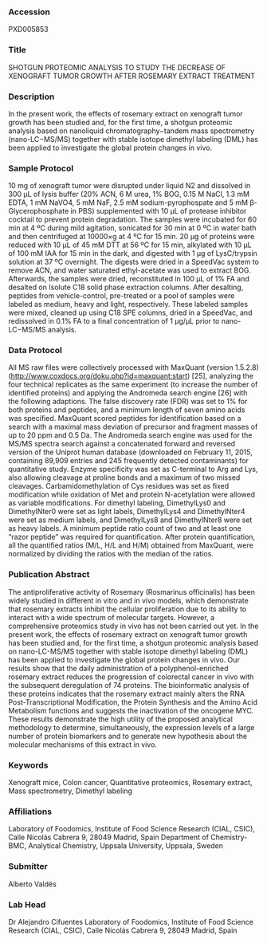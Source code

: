 ### Accession
PXD005853

### Title
SHOTGUN PROTEOMIC ANALYSIS TO STUDY THE DECREASE OF XENOGRAFT TUMOR GROWTH AFTER ROSEMARY EXTRACT TREATMENT

### Description
In the present work, the effects of rosemary extract on xenograft tumor growth has been studied and, for the first time, a shotgun proteomic analysis based on nanoliquid chromatography−tandem mass spectrometry (nano-LC−MS/MS) together with stable isotope dimethyl labeling (DML) has been applied to investigate the global protein changes in vivo.

### Sample Protocol
10 mg of xenograft tumor were disrupted under liquid N2 and dissolved in 300 µL of lysis buffer (20% ACN, 6 M urea, 1% BOG, 0.15 M NaCl, 1.3 mM EDTA, 1 mM NaVO4, 5 mM NaF, 2.5 mM sodium-pyrophospate and 5 mM β-Glycerophosphate in PBS) supplemented with 10 µL of protease inhibitor cocktail to prevent protein degradation. The samples were incubated for 60 min at 4 ºC during mild agitation, sonicated for 30 min at 0 ºC in water bath and then centrifuged at 10000×g at 4 ºC for 15 min. 20 µg of proteins were reduced with 10 µL of 45 mM DTT at 56 ºC for 15 min, alkylated with 10 µL of 100 mM IAA for 15 min in the dark, and digested with 1 µg of LysC/trypsin solution at 37 ºC overnight. The digests were dried in a SpeedVac system to remove ACN, and water saturated ethyl-acetate was used to extract BOG. Afterwards, the samples were dried, reconstituted in 100 µL of 1% FA and desalted on Isolute C18 solid phase extraction columns. After desalting, peptides from vehicle-control, pre-treated or a pool of samples were labeled as medium, heavy and light, respectively. These labeled samples were mixed, cleaned up using C18 SPE columns, dried in a SpeedVac, and redissolved in 0.1% FA to a final concentration of 1 μg/μL prior to nano-LC−MS/MS analysis.

### Data Protocol
All MS raw files were collectively processed with MaxQuant (version 1.5.2.8) (http://www.coxdocs.org/doku.php?id=maxquant:start) [25], analyzing the four technical replicates as the same experiment (to increase the number of identified proteins) and applying the Andromeda search engine [26] with the following adaptions. The false discovery rate (FDR) was set to 1% for both proteins and peptides, and a minimum length of seven amino acids was specified. MaxQuant scored peptides for identification based on a search with a maximal mass deviation of precursor and fragment masses of up to 20 ppm and 0.5 Da. The Andromeda search engine was used for the MS/MS spectra search against a concatenated forward and reversed version of the Uniprot human database (downloaded on February 11, 2015, containing 89,909 entries and 245 frequently detected contaminants) for quantitative study. Enzyme specificity was set as C-terminal to Arg and Lys, also allowing cleavage at proline bonds and a maximum of two missed cleavages. Carbamidomethylation of Cys residues was set as fixed modification while oxidation of Met and protein N-acetylation were allowed as variable modifications. For dimethyl labeling, DimethylLys0 and DimethylNter0 were set as light labels, DimethylLys4 and DimethylNter4 were set as medium labels, and DimethylLys8 and DimethylNter8 were set as heavy labels. A minimum peptide ratio count of two and at least one “razor peptide” was required for quantification. After protein quantification, all the quantified ratios (M/L, H/L and H/M) obtained from MaxQuant, were normalized by dividing the ratios with the median of the ratios.

### Publication Abstract
The antiproliferative activity of Rosemary (Rosmarinus officinalis) has been widely studied in different in vitro and in vivo models, which demonstrate that rosemary extracts inhibit the cellular proliferation due to its ability to interact with a wide spectrum of molecular targets. However, a comprehensive proteomics study in vivo has not been carried out yet. In the present work, the effects of rosemary extract on xenograft tumor growth has been studied and, for the first time, a shotgun proteomic analysis based on nano-LC-MS/MS together with stable isotope dimethyl labeling (DML) has been applied to investigate the global protein changes in vivo. Our results show that the daily administration of a polyphenol-enriched rosemary extract reduces the progression of colorectal cancer in vivo with the subsequent deregulation of 74 proteins. The bioinformatic analysis of these proteins indicates that the rosemary extract mainly alters the RNA Post-Transcriptional Modification, the Protein Synthesis and the Amino Acid Metabolism functions and suggests the inactivation of the oncogene MYC. These results demonstrate the high utility of the proposed analytical methodology to determine, simultaneously, the expression levels of a large number of protein biomarkers and to generate new hypothesis about the molecular mechanisms of this extract in vivo.

### Keywords
Xenograft mice, Colon cancer, Quantitative proteomics, Rosemary extract, Mass spectrometry, Dimethyl labeling

### Affiliations
Laboratory of Foodomics, Institute of Food Science Research (CIAL, CSIC), Calle Nicolás Cabrera 9, 28049 Madrid, Spain
Department of Chemistry-BMC, Analytical Chemistry, Uppsala University, Uppsala, Sweden

### Submitter
Alberto Valdés

### Lab Head
Dr Alejandro Cifuentes
Laboratory of Foodomics, Institute of Food Science Research (CIAL, CSIC), Calle Nicolás Cabrera 9, 28049 Madrid, Spain



